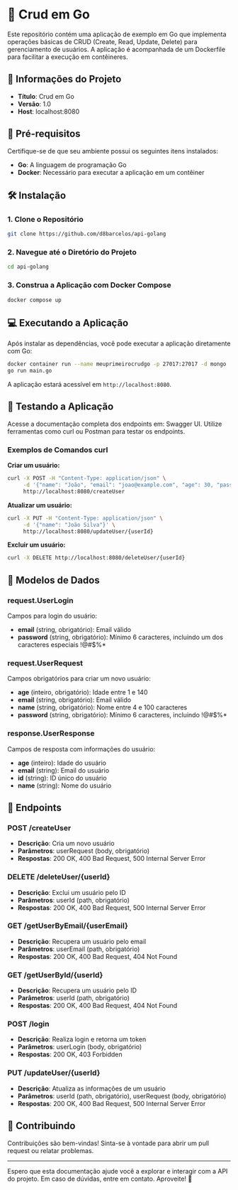 # 📘 Crud em Go

Este repositório contém uma aplicação de exemplo em Go que implementa operações básicas de CRUD (Create, Read, Update, Delete) para gerenciamento de usuários. A aplicação é acompanhada de um Dockerfile para facilitar a execução em contêineres.

## 📌 Informações do Projeto

- **Título**: Crud em Go
- **Versão**: 1.0
- **Host**: localhost:8080

## 🚀 Pré-requisitos

Certifique-se de que seu ambiente possui os seguintes itens instalados:

- **Go**: A linguagem de programação Go
- **Docker**: Necessário para executar a aplicação em um contêiner

## 🛠️ Instalação

### 1. Clone o Repositório

```bash
git clone https://github.com/d8barcelos/api-golang
```

### 2. Navegue até o Diretório do Projeto

```bash
cd api-golang
```

### 3. Construa a Aplicação com Docker Compose

```bash
docker compose up
```

## 💻 Executando a Aplicação

Após instalar as dependências, você pode executar a aplicação diretamente com Go:

```bash
docker container run --name meuprimeirocrudgo -p 27017:27017 -d mongo
go run main.go
```

A aplicação estará acessível em `http://localhost:8080`.

## 🧪 Testando a Aplicação

Acesse a documentação completa dos endpoints em: Swagger UI. Utilize ferramentas como curl ou Postman para testar os endpoints.

### Exemplos de Comandos curl

**Criar um usuário:**
```bash
curl -X POST -H "Content-Type: application/json" \
     -d '{"name": "João", "email": "joao@example.com", "age": 30, "password": "password$#@$#323"}' \
     http://localhost:8080/createUser
```

**Atualizar um usuário:**
```bash
curl -X PUT -H "Content-Type: application/json" \
     -d '{"name": "João Silva"}' \
     http://localhost:8080/updateUser/{userId}
```

**Excluir um usuário:**
```bash
curl -X DELETE http://localhost:8080/deleteUser/{userId}
```

## 📑 Modelos de Dados

### request.UserLogin
Campos para login do usuário:
- **email** (string, obrigatório): Email válido
- **password** (string, obrigatório): Mínimo 6 caracteres, incluindo um dos caracteres especiais !@#$%*

### request.UserRequest
Campos obrigatórios para criar um novo usuário:
- **age** (inteiro, obrigatório): Idade entre 1 e 140
- **email** (string, obrigatório): Email válido
- **name** (string, obrigatório): Nome entre 4 e 100 caracteres
- **password** (string, obrigatório): Mínimo 6 caracteres, incluindo !@#$%*

### response.UserResponse
Campos de resposta com informações do usuário:
- **age** (inteiro): Idade do usuário
- **email** (string): Email do usuário
- **id** (string): ID único do usuário
- **name** (string): Nome do usuário

## 🔗 Endpoints

### POST /createUser
- **Descrição**: Cria um novo usuário
- **Parâmetros**: userRequest (body, obrigatório)
- **Respostas**: 200 OK, 400 Bad Request, 500 Internal Server Error

### DELETE /deleteUser/{userId}
- **Descrição**: Exclui um usuário pelo ID
- **Parâmetros**: userId (path, obrigatório)
- **Respostas**: 200 OK, 400 Bad Request, 500 Internal Server Error

### GET /getUserByEmail/{userEmail}
- **Descrição**: Recupera um usuário pelo email
- **Parâmetros**: userEmail (path, obrigatório)
- **Respostas**: 200 OK, 400 Bad Request, 404 Not Found

### GET /getUserById/{userId}
- **Descrição**: Recupera um usuário pelo ID
- **Parâmetros**: userId (path, obrigatório)
- **Respostas**: 200 OK, 400 Bad Request, 404 Not Found

### POST /login
- **Descrição**: Realiza login e retorna um token
- **Parâmetros**: userLogin (body, obrigatório)
- **Respostas**: 200 OK, 403 Forbidden

### PUT /updateUser/{userId}
- **Descrição**: Atualiza as informações de um usuário
- **Parâmetros**: userId (path, obrigatório), userRequest (body, obrigatório)
- **Respostas**: 200 OK, 400 Bad Request, 500 Internal Server Error

## 🤝 Contribuindo

Contribuições são bem-vindas! Sinta-se à vontade para abrir um pull request ou relatar problemas.

---

Espero que esta documentação ajude você a explorar e interagir com a API do projeto. Em caso de dúvidas, entre em contato. Aproveite! 🎉

